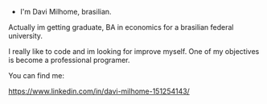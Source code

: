 - I'm Davi Milhome, brasilian.

Actually im getting graduate, BA in economics for a brasilian federal university.

I really like to code and im looking for improve myself.  One of my objectives is become a professional programer.


You can find me:

https://www.linkedin.com/in/davi-milhome-151254143/



<!---
davimmilhome/davimmilhome is a ✨ special ✨ repository because its `README.md` (this file) appears on your GitHub profile.
You can click the Preview link to take a look at your changes.
--->
